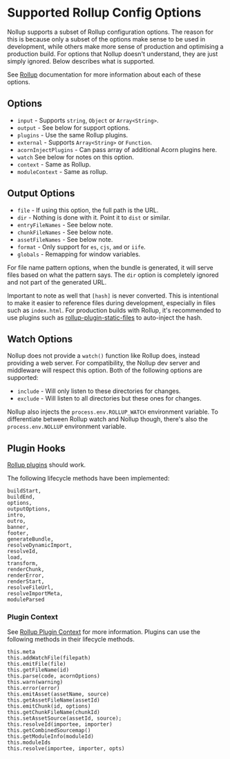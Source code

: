 # Supported Rollup Config Options

Nollup supports a subset of Rollup configuration options. The reason for this is because only a subset of the options make sense to be used in development, while others make more sense of production and optimising a production build. For options that Nollup doesn't understand, they are just simply ignored. Below describes what is supported.

See [Rollup](https://rollupjs.org/guide/en/) documentation for more information about each of these options.

## Options

* ```input``` - Supports ```string```, ```Object``` or ```Array<String>```.
* ```output``` - See below for support options.
* ```plugins``` - Use the same Rollup plugins.
* ```external``` - Supports ```Array<String>``` or ```Function```.
* ```acornInjectPlugins``` - Can pass array of additional Acorn plugins here.
* ```watch``` See below for notes on this option.
* ```context``` - Same as Rollup.
* ```moduleContext``` - Same as rollup.

## Output Options

* ```file``` - If using this option, the full path is the URL.
* ```dir``` - Nothing is done with it. Point it to ```dist``` or similar.
* ```entryFileNames``` - See below note.
* ```chunkFileNames``` - See below note.
* ```assetFileNames``` - See below note.
* ```format``` - Only support for ```es```, ```cjs```, ```amd``` or ```iife```. 
* ```globals``` - Remapping for window variables.

For file name pattern options, when the bundle is generated, it will serve files based on what the pattern says. The ```dir``` option is completely ignored and not part of the generated URL. 

Important to note as well that ```[hash]``` is never converted. This is intentional to make it easier to reference files during development, especially in files such as ```index.html```. For production builds with Rollup, it's recommended to use plugins such as [rollup-plugin-static-files](https://github.com/PepsRyuu/rollup-plugin-static-files) to auto-inject the hash.

## Watch Options

Nollup does not provide a ```watch()``` function like Rollup does, instead providing a web server. For compatibility, the Nollup dev server and middleware will respect this option. Both of the following options are supported:

* ```include``` - Will only listen to these directories for changes.
* ```exclude``` - Will listen to all directories but these ones for changes.

Nollup also injects the ```process.env.ROLLUP_WATCH``` environment variable. To differentiate between Rollup watch and Nollup though, there's also the ```process.env.NOLLUP``` environment variable.

## Plugin Hooks

[Rollup plugins](https://rollupjs.org/guide/en#plugins-overview) should work. 

The following lifecycle methods have been implemented:

```
buildStart,
buildEnd,
options,
outputOptions,
intro,
outro,
banner,
footer,
generateBundle,
resolveDynamicImport,
resolveId,
load,
transform,
renderChunk,
renderError,
renderStart,
resolveFileUrl,
resolveImportMeta,
moduleParsed
```

### Plugin Context

See [Rollup Plugin Context](https://rollupjs.org/guide/en#context) for more information.
Plugins can use the following methods in their lifecycle methods.

```
this.meta
this.addWatchFile(filepath)
this.emitFile(file)
this.getFileName(id)
this.parse(code, acornOptions)
this.warn(warning)
this.error(error)
this.emitAsset(assetName, source)
this.getAssetFileName(assetId)
this.emitChunk(id, options)
this.getChunkFileName(chunkId)
this.setAssetSource(assetId, source);
this.resolveId(importee, importer)
this.getCombinedSourcemap()
this.getModuleInfo(moduleId)
this.moduleIds
this.resolve(importee, importer, opts)
```